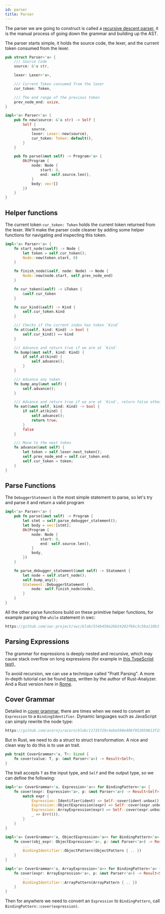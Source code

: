 ```yaml
---
id: parser
title: Parser
---
```


The parser we are going to construct is called a [recursive descent parser](https://en.wikipedia.org/wiki/Recursive_descent_parser),
it is the manual process of going down the grammar and building up the AST.

The parser starts simple, it holds the source code, the lexer, and the current token consumed from the lexer.

```rust
pub struct Parser<'a> {
    /// Source Code
    source: &'a str,

    lexer: Lexer<'a>,

    /// Current Token consumed from the lexer
    cur_token: Token,

    /// The end range of the previous token
    prev_node_end: usize,
}

impl<'a> Parser<'a> {
    pub fn new(source: &'a str) -> Self {
        Self {
            source,
            lexer: Lexer::new(source),
            cur_token: Token::default(),
        }
    }

    pub fn parse(&mut self) -> Program<'a> {
        Ok(Program {
            node: Node {
                start: 0,
                end: self.source.len(),
            }
            body: vec![]
        })
    }
}
```

## Helper functions

The current token `cur_token: Token` holds the current token returned from the lexer.
We'll make the parser code cleaner by adding some helper functions for navigating and inspecting this token.

```rust
impl<'a> Parser<'a> {
    fn start_node(&self) -> Node {
        let token = self.cur_token();
        Node::new(token.start, 0)
    }

    fn finish_node(&self, node: Node) -> Node {
        Node::new(node.start, self.prev_node_end)
    }

    fn cur_token(&self) -> &Token {
        &self.cur_token
    }

    fn cur_kind(&self) -> Kind {
        self.cur_token.kind
    }

    /// Checks if the current index has token `Kind`
    fn at(&self, kind: Kind) -> bool {
        self.cur_kind() == kind
    }

    /// Advance and return true if we are at `Kind`
    fn bump(&mut self, kind: Kind) {
        if self.at(kind) {
            self.advance();
        }
    }

    /// Advance any token
    fn bump_any(&mut self) {
        self.advance();
    }

    /// Advance and return true if we are at `Kind`, return false otherwise
    fn eat(&mut self, kind: Kind) -> bool {
        if self.at(kind) {
            self.advance();
            return true;
        }
        false
    }

    /// Move to the next token
    fn advance(&mut self) {
        let token = self.lexer.next_token();
        self.prev_node_end = self.cur_token.end;
        self.cur_token = token;
    }
}
```

## Parse Functions

The `DebuggerStatement` is the most simple statement to parse, so let's try and parse it and return a valid program

```rust
impl<'a> Parser<'a> {
    pub fn parse(&mut self) -> Program {
        let stmt = self.parse_debugger_statement();
        let body = vec![stmt];
        Ok(Program {
            node: Node {
                start: 0,
                end: self.source.len(),
            }
            body,
        })
    }

    fn parse_debugger_statement(&mut self) -> Statement {
        let node = self.start_node();
        self.bump_any();
        Statement::DebuggerStatement {
            node: self.finish_node(node),
        }
    }
}
```

All the other parse functions build on these primitive helper functions,
for example parsing the `while` statement in swc:

```rust reference
https://github.com/swc-project/swc/blob/554b459e26b24202f66c3c58a110b3f26bbd13cd/crates/swc_ecma_parser/src/parser/stmt.rs#L952-L970
```

## Parsing Expressions

The grammar for expressions is deeply nested and recursive,
which may cause stack overflow on long expressions (for example in [this TypeScript test](https://github.com/microsoft/TypeScript/blob/main/tests/cases/compiler/binderBinaryExpressionStressJs.ts)),

To avoid recursion, we can use a technique called "Pratt Parsing". A more in-depth tutorial can be found [here](https://matklad.github.io/2020/04/13/simple-but-powerful-pratt-parsing.html), written by the author of Rust-Analyzer.
And a Rust version here in [Rome](https://github.com/rome/tools/blob/5a059c0413baf1d54436ac0c149a829f0dfd1f4d/crates/rome_js_parser/src/syntax/expr.rs#L442).

## Cover Grammar

Detailed in [cover grammar](/blog/grammar#cover-grammar), there are times when we need to convert an `Expression` to a `BindingIdentifier`. Dynamic languages such as JavaScript can simply rewrite the node type:

```javascript reference
https://github.com/acornjs/acorn/blob/11735729c4ebe590e406f952059813f250a4cbd1/acorn/src/lval.js#L11-L26
```

But in Rust, we need to do a struct to struct transformation. A nice and clean way to do this is to use an trait.

```rust
pub trait CoverGrammar<'a, T>: Sized {
    fn cover(value: T, p: &mut Parser<'a>) -> Result<Self>;
}
```

The trait accepts `T` as the input type, and `Self` and the output type, so we can define the following:

```rust
impl<'a> CoverGrammar<'a, Expression<'a>> for BindingPattern<'a> {
    fn cover(expr: Expression<'a>, p: &mut Parser<'a>) -> Result<Self> {
        match expr {
            Expression::Identifier(ident) => Self::cover(ident.unbox(), p),
            Expression::ObjectExpression(expr) => Self::cover(expr.unbox(), p),
            Expression::ArrayExpression(expr) => Self::cover(expr.unbox(), p),
            _ => Err(()),
        }
    }
}

impl<'a> CoverGrammar<'a, ObjectExpression<'a>> for BindingPattern<'a> {
    fn cover(obj_expr: ObjectExpression<'a>, p: &mut Parser<'a>) -> Result<Self> {
        ...
        BindingIdentifier::ObjectPattern(ObjectPattern { .. })
    }
}

impl<'a> CoverGrammar<'a, ArrayExpression<'a>> for BindingPattern<'a> {
    fn cover(expr: ArrayExpression<'a>, p: &mut Parser<'a>) -> Result<Self> {
        ...
        BindingIdentifier::ArrayPattern(ArrayPattern { .. })
    }
}
```

Then for anywhere we need to convert an `Expression` to `BindingPattern`,
call `BindingPattern::cover(expression)`.
